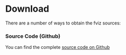 Download
========

There are a number of ways to obtain the fviz sources:

### Source Code (Github)

You can find the complete [source code on Github](http://github.com/asmuth/fviz)

